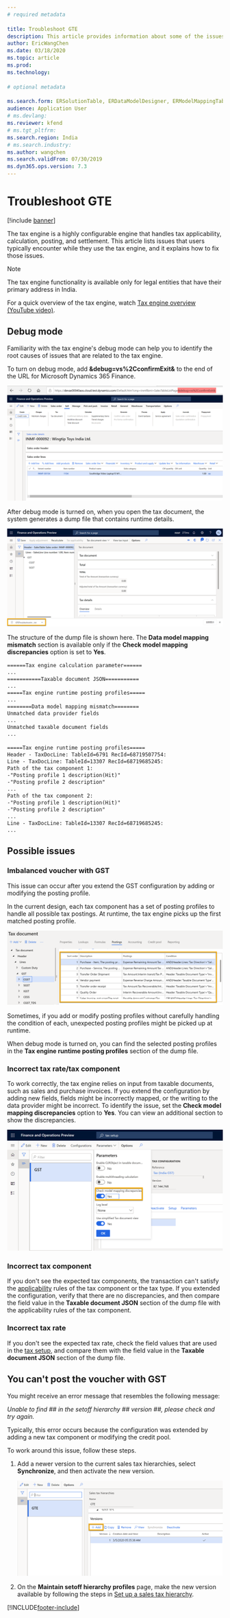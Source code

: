 ```yaml
---
# required metadata

title: Troubleshoot GTE 
description: This article provides information about some of the issues that you might encounter while you use the tax engine (GTE), and explains how to fix them.
author: EricWangChen
ms.date: 03/18/2020
ms.topic: article
ms.prod:
ms.technology:

# optional metadata

ms.search.form: ERSolutionTable, ERDataModelDesigner, ERModelMappingTable
audience: Application User
# ms.devlang:
ms.reviewer: kfend
# ms.tgt_pltfrm:
ms.search.region: India
# ms.search.industry:
ms.author: wangchen
ms.search.validFrom: 07/30/2019
ms.dyn365.ops.version: 7.3
---
```


# Troubleshoot GTE

[!include [banner](../includes/banner.md)]

The tax engine is a highly configurable engine that handles tax applicability, calculation, posting, and settlement. This article lists issues that users typically encounter while they use the tax engine, and it explains how to fix those issues.

> [!NOTE]
> The tax engine functionality is available only for legal entities that have their primary address in India.

For a quick overview of the tax engine, watch [Tax engine overview (YouTube video)](https://www.youtube.com/watch?v=jAFpEBOtNWI&feature=youtu.be).

## Debug mode

Familiarity with the tax engine's debug mode can help you to identify the root causes of issues that are related to the tax engine.

To turn on debug mode, add **&debug=vs%2CconfirmExit&** to the end of the URL for Microsoft Dynamics 365 Finance.

![Turning on debug mode.](media/GTE-debug-mode.png)

After debug mode is turned on, when you open the tax document, the system generates a dump file that contains runtime details.

![Dump tax engine runtime information.](media/GTE-debug-mode-download-file.png)

The structure of the dump file is shown here. The **Data model mapping mismatch** section is available only if the **Check model mapping discrepancies** option is set to **Yes**.

```
======Tax engine calculation parameter======
...
===========Taxable document JSON===========
...
=====Tax engine runtime posting profiles=====
...
========Data model mapping mismatch========
Unmatched data provider fields
...
Unmatched taxable document fields
...

=====Tax engine runtime posting profiles=====
Header - TaxDocLine: TableId=6791 RecId=68719507754:
Line - TaxDocLine: TableId=13307 RecId=68719685245:
Path of the tax component 1:
-"Posting profile 1 description(Hit)"
-"Posting profile 2 description"
...
Path of the tax component 2:
-"Posting profile 1 description(Hit)"
-"Posting profile 2 description"
...
Line - TaxDocLine: TableId=13307 RecId=68719685245:
...
```

## Possible issues

### Imbalanced voucher with GST

This issue can occur after you extend the GST configuration by adding or modifying the posting profile.

In the current design, each tax component has a set of posting profiles to handle all possible tax postings. At runtime, the tax engine picks up the first matched posting profile.

![GST posting profiles.](media/GST-posting-profiles.png)

Sometimes, if you add or modify posting profiles without carefully handling the condition of each, unexpected posting profiles might be picked up at runtime.

When debug mode is turned on, you can find the selected posting profiles in the **Tax engine runtime posting profiles** section of the dump file.

### Incorrect tax rate/tax component

To work correctly, the tax engine relies on input from taxable documents, such as sales and purchase invoices. If you extend the configuration by adding new fields, fields might be incorrectly mapped, or the writing to the data provider might be incorrect. To identify the issue, set the **Check model mapping discrepancies** option to **Yes**. You can view an additional section to show the discrepancies.

![Check model mapping discrepancies option.](media/GTE-model-mapping-deprepancies.png)

### Incorrect tax component

If you don't see the expected tax components, the transaction can't satisfy the [applicability](../general-ledger/tax-engine-applicability.md) rules of the tax component or the tax type. If you extended the configuration, verify that there are no discrepancies, and then compare the field value in the **Taxable document JSON** section of the dump file with the applicability rules of the tax component.

### Incorrect tax rate

If you don't see the expected tax rate, check the field values that are used in the [tax setup](apac-ind-GST-set-up-rate-percentage-tables.md), and compare them with the field value in the **Taxable document JSON** section of the dump file.

## You can't post the voucher with GST

You might receive an error message that resembles the following message:

*Unable to find \#\# in the setoff hierarchy \#\# version \#\#, please check and try again.*

Typically, this error occurs because the configuration was extended by adding a new tax component or modifying the credit pool.

To work around this issue, follow these steps.

1. Add a newer version to the current sales tax hierarchies, select **Synchronize**, and then activate the new version.

    ![Add a new version of the sales tax hierarchies.](media/IND-GST-add-new-hierarchy.png)

2. On the **Maintain setoff hierarchy profiles** page, make the new version available by following the steps in [Set up a sales tax hierarchy](apac-ind-GST-set-up-activate-tax-hierarchy-tree.md).


[!INCLUDE[footer-include](../../includes/footer-banner.md)]
